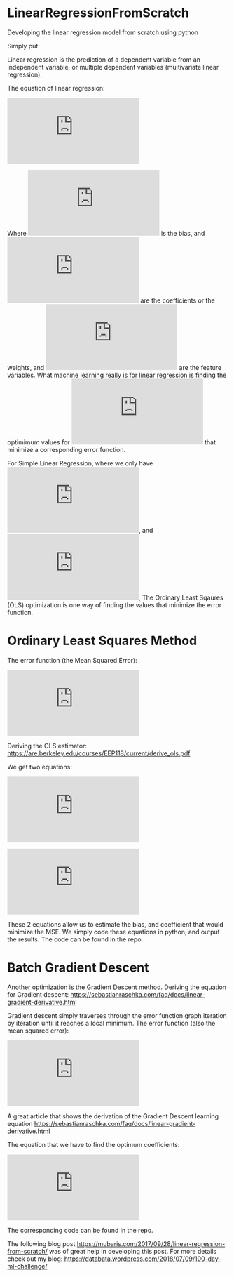 # LinearRegressionFromScratch
Developing the linear regression model from scratch using python

Simply put:

Linear regression is the prediction of a dependent variable from an independent variable, or multiple dependent variables (multivariate linear regression). 

The equation of linear regression: 

![first equation](http://latex.codecogs.com/gif.latex?y%20%3D%20%5Cbeta_0%20&plus;%20%5Cbeta_1%20x_1%20&plus;%20%5Cbeta_2%20x_2%20&plus;%20...%20%5Cbeta_n%20x_n)

Where ![variable1](http://latex.codecogs.com/gif.latex?%5Cbeta_0) is the bias, and ![variable2](http://latex.codecogs.com/gif.latex?%5Cbeta_1%20%5Cbeta_2%20.....%20%5Cbeta_n) are the coefficients or the weights, and ![variable4](http://latex.codecogs.com/gif.latex?x1%2Cx2....xn) are the feature variables. What machine learning really is for linear regression is finding the optimimum values for ![variable3](http://latex.codecogs.com/gif.latex?%5Cbeta_0%20....%20%5Cbeta_n) that minimize a corresponding error function. 

For Simple Linear Regression, where we only have ![variable1](http://latex.codecogs.com/gif.latex?%5Cbeta_0), and ![variable1](http://latex.codecogs.com/gif.latex?%5Cbeta_1), The Ordinary Least Sqaures (OLS) optimization is one way of finding the values that minimize the error function. 

# Ordinary Least Squares Method

The error function (the Mean Squared Error):

![MSE](http://latex.codecogs.com/gif.latex?J%20%3D%20%5Cfrac%7B1%7D%7Bm%7D%5Csum_%7B1%7D%5E%7Bm%7D%28y-%5Chat%7By%7D%29%5E2)

Deriving the OLS estimator: https://are.berkeley.edu/courses/EEP118/current/derive_ols.pdf

We get two equations:

![beta1prediction](http://latex.codecogs.com/gif.latex?%5Cbeta_1_%7Bpredicted%7D%20%3D%20%5Cfrac%7B%5Csum_%7B1%7D%5E%7BN%7D%28x_i-%5Cbar%7Bx%7D%29%28y_i-%5Cbar%7By%7D%29%7D%7B%5Csum_%7B1%7D%5E%7BN%7D%28x_i-%5Cbar%7Bx%7D%29%5E2%7D)

![beta0prediction](http://latex.codecogs.com/gif.latex?%5Cbeta_0_%7Bpredicted%7D%20%3D%20%5Cbar%7By%7D-%5Cbeta_1_%7Bpredicted%7D%5Cbar%7Bx%7D)
  
  
  
These 2 equations allow us to estimate the bias, and coefficient that would minimize the MSE. 
We simply code these equations in python, and output the results. The code can be found in the repo. 

# Batch Gradient Descent

Another optimization is the Gradient Descent method. Deriving the equation for Gradient descent: https://sebastianraschka.com/faq/docs/linear-gradient-derivative.html

Gradient descent simply traverses through the error function graph iteration by iteration until it reaches a local minimum. 
The error function (also the mean squared error): 

![BGD error](http://latex.codecogs.com/gif.latex?J%28%5Cbeta%29%20%3D%20%5Cfrac%7B1%7D%7B2M%7D%5Csum_%7B1%7D%5E%7BM%7D%28%5Cbeta%5E%7BT%7Dx%5E%7B%28i%29%7D-y%5E%7B%28i%29%7D%29%5E2)

A great article that shows the derivation of the Gradient Descent learning equation https://sebastianraschka.com/faq/docs/linear-gradient-derivative.html

The equation that we have to find the optimum coefficients:

![BGD learning](http://latex.codecogs.com/gif.latex?%5Cbeta_j%20%3D%20%5Cbeta_j%20-%20%5Calpha%20%5Cfrac%7B1%7D%7Bm%7D%5Csum_%7B1%7D%5E%7Bm%7D%28%5Cbeta%5ETx%5E%7B%28i%29%7D-y%5E%7B%28i%29%7D%29x_j%5E%7B%28i%29%7D)

The corresponding code can be found in the repo. 

The following blog post https://mubaris.com/2017/09/28/linear-regression-from-scratch/ was of great help in developing this post. 
For more details check out my blog: https://databata.wordpress.com/2018/07/09/100-day-ml-challenge/
